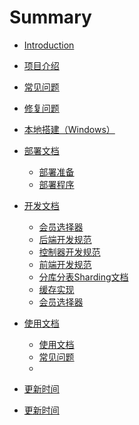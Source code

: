 # Summary

* [Introduction](ReadMe.md)

* [项目介绍](./doc/1.项目介绍.md)
* [常见问题](./doc/2.常见问题.md)
* [修复问题](./doc/issue/2024.md)
* [本地搭建（Windows）](./doc/3.本地搭建Windows.md)
* [部署文档]()
   * [部署准备](./doc/部署文档/部署准备.md)
   * [部署程序](./doc/部署文档/部署程序.md)

* [开发文档]()
   * [会员选择器](./doc/开发文档/分库分表Sharding文档.md)
   * [后端开发规范](./doc/开发文档/后端开发规范.md)
   * [控制器开发规范](./doc/开发文档/控制器开发规范.md)
   * [前端开发规范](./doc/开发文档/前端开发规范.md)
   * [分库分表Sharding文档](./doc/开发文档/分库分表Sharding文档.md)
   * [缓存实现](./doc/开发文档/缓存实现.md)
   * [会员选择器](./doc/开发文档/会员选择器.md)
* [使用文档]()
  * [使用文档](./doc/使用文档/使用文档.md)
  * [常见问题](./doc/使用文档/常见问题.md)
  * 

* [更新时间]()
 * [更新时间](./doc/update.md)


